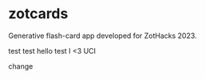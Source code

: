# zotcards
Generative flash-card app developed for ZotHacks 2023.

test
test
hello
test
I <3 UCI

change

